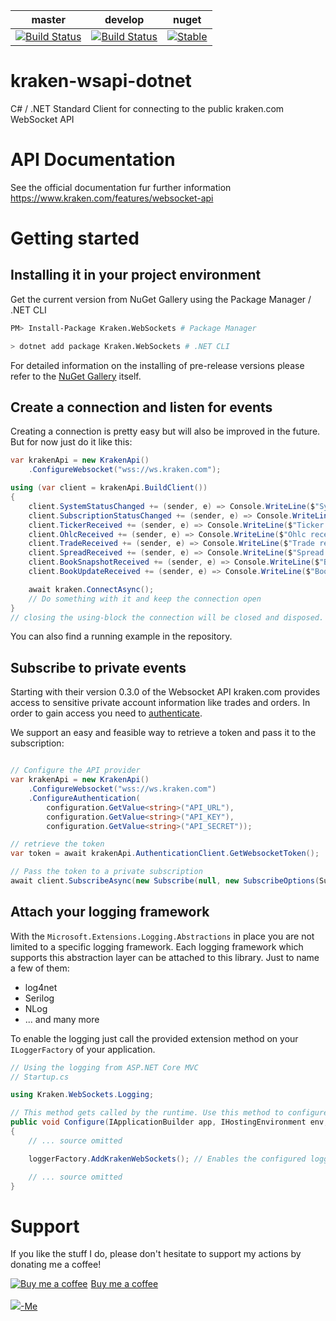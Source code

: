 | master                                                                                                                                                                                                                                | develop                                                                                                                                                                                                                                 | nuget                                                                                                               |
| ------------------------------------------------------------------------------------------------------------------------------------------------------------------------------------------------------------------------------------- | --------------------------------------------------------------------------------------------------------------------------------------------------------------------------------------------------------------------------------------- | ------------------------------------------------------------------------------------------------------------------- |
| [![Build Status](https://macx.visualstudio.com/kraken-wsapi-dotnet/_apis/build/status/m4cx.kraken-wsapi-dotnet?branchName=master)](https://macx.visualstudio.com/kraken-wsapi-dotnet/_build/latest?definitionId=12&branchName=master) | [![Build Status](https://macx.visualstudio.com/kraken-wsapi-dotnet/_apis/build/status/m4cx.kraken-wsapi-dotnet?branchName=develop)](https://macx.visualstudio.com/kraken-wsapi-dotnet/_build/latest?definitionId=12&branchName=develop) | [![Stable](https://img.shields.io/nuget/v/Kraken.WebSockets.svg)](https://www.nuget.org/packages/Kraken.WebSockets) |

# kraken-wsapi-dotnet

C# / .NET Standard Client for connecting to the public kraken.com WebSocket API

# API Documentation

See the official documentation fur further information
https://www.kraken.com/features/websocket-api

# Getting started

## Installing it in your project environment

Get the current version from NuGet Gallery using the Package Manager / .NET CLI

```bash
PM> Install-Package Kraken.WebSockets # Package Manager
```
```bash
> dotnet add package Kraken.WebSockets # .NET CLI
```

For detailed information on the installing of pre-release versions please refer to the [NuGet Gallery](https://www.nuget.org/packages/Kraken.WebSockets) itself.

## Create a connection and listen for events

Creating a connection is pretty easy but will also be improved in the future. But for now just do it like this:

```csharp
var krakenApi = new KrakenApi()
    .ConfigureWebsocket("wss://ws.kraken.com");

using (var client = krakenApi.BuildClient())
{
    client.SystemStatusChanged += (sender, e) => Console.WriteLine($"System status changed");
    client.SubscriptionStatusChanged += (sender, e) => Console.WriteLine($"Subscription status changed"); ;
    client.TickerReceived += (sender, e) => Console.WriteLine($"Ticker received");
    client.OhlcReceived += (sender, e) => Console.WriteLine($"Ohlc received");
    client.TradeReceived += (sender, e) => Console.WriteLine($"Trade received");
    client.SpreadReceived += (sender, e) => Console.WriteLine($"Spread received");
    client.BookSnapshotReceived += (sender, e) => Console.WriteLine($"BookSnapshot received");
    client.BookUpdateReceived += (sender, e) => Console.WriteLine($"BookUpdate received");

    await kraken.ConnectAsync();
    // Do something with it and keep the connection open
}
// closing the using-block the connection will be closed and disposed.
```

You can also find a running example in the repository.

## Subscribe to private events

Starting with their version 0.3.0 of the Websocket API kraken.com provides access to sensitive private account information like trades and orders. In order to gain access you need to [authenticate](https://www.kraken.com/features/websocket-api#authentication).

We support an easy and feasible way to retrieve a token and pass it to the subscription:

```csharp

// Configure the API provider
var krakenApi = new KrakenApi()
    .ConfigureWebsocket("wss://ws.kraken.com")
    .ConfigureAuthentication(
        configuration.GetValue<string>("API_URL"),
        configuration.GetValue<string>("API_KEY"),
        configuration.GetValue<string>("API_SECRET"));

// retrieve the token
var token = await krakenApi.AuthenticationClient.GetWebsocketToken();

// Pass the token to a private subscription
await client.SubscribeAsync(new Subscribe(null, new SubscribeOptions(SubscribeOptionNames.OwnTrades, token.Token)));

```

## Attach your logging framework

With the `Microsoft.Extensions.Logging.Abstractions` in place you are not limited to a specific logging framework. Each logging framework which supports this abstraction layer can be attached to this library. Just to name a few of them:

- log4net
- Serilog
- NLog
- ... and many more

To enable the logging just call the provided extension method on your `ILoggerFactory` of your application.

```csharp
// Using the logging from ASP.NET Core MVC
// Startup.cs

using Kraken.WebSockets.Logging;

// This method gets called by the runtime. Use this method to configure the HTTP request pipeline.
public void Configure(IApplicationBuilder app, IHostingEnvironment env, ILoggerFactory loggerFactory)
{
    // ... source omitted

    loggerFactory.AddKrakenWebSockets(); // Enables the configured logging factory for the logs in Kraken.WebSockets

    // ... source omitted
}

```

# Support

If you like the stuff I do, please don't hesitate to support my actions by donating me a coffee!

<a class="bmc-button" target="_blank" href="https://www.buymeacoffee.com/rkqS0BIKu"><img src="https://www.buymeacoffee.com/assets/img/BMC-btn-logo.svg" alt="Buy me a coffee"><span style="margin-left:5px">Buy me a coffee</span></a><br/><br/><a href="https://www.paypal.me/maikschoeneich"><img src="https://www.paypalobjects.com/webstatic/de_DE/i/de-pp-logo-100px.png"/>-Me</a>
